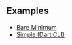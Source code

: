 ## Examples

- [Bare Minimum](https://github.com/google/cronet.dart#example)
- [Simple (Dart CLI)](https://github.com/google/cronet.dart/tree/main/example/)
